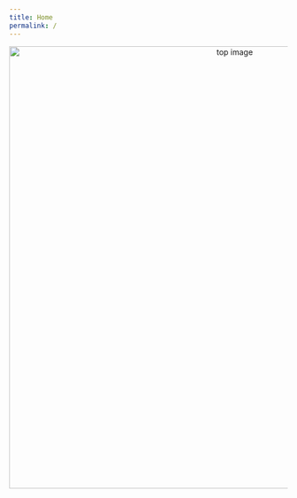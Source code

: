 ```yaml
---
title: Home
permalink: /
---
```


<p align="center">
  <img src="https://jeonjung.github.io/assets/img/top.jpg" alt="top image" width="800">
</p>
